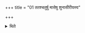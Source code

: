 +++
title = "01 ततश्चतुर्षु मासेषु शुनासीरीयस्य"

+++

<details><summary>थिते</summary>

1. Then, after four months, a Jyotiṣṭoma Agniṣṭoma should be performed in the place of the Śunāsīrīya. 
</details>

